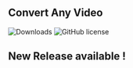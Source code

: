 ## Convert Any Video
![Downloads](https://img.shields.io/github/downloads/furkankesgin/Convert-Any-Video/total.svg) ![GitHub license](https://img.shields.io/github/license/furkankesgin/Convert-Any-Video?style=flat-square)

## New Release available !
